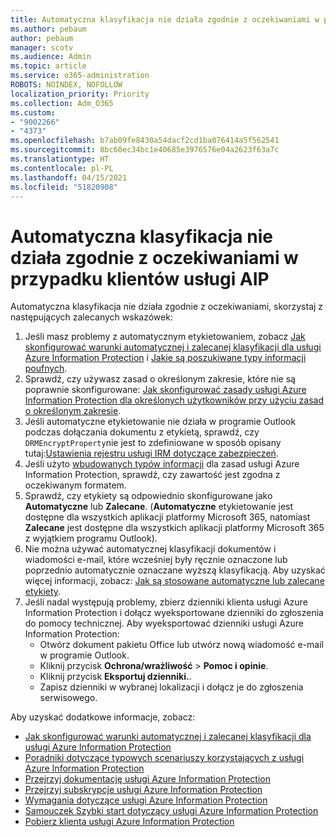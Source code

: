 ```yaml
---
title: Automatyczna klasyfikacja nie działa zgodnie z oczekiwaniami w przypadku klientów usługi AIP
ms.author: pebaum
author: pebaum
manager: scotv
ms.audience: Admin
ms.topic: article
ms.service: o365-administration
ROBOTS: NOINDEX, NOFOLLOW
localization_priority: Priority
ms.collection: Adm_O365
ms.custom:
- "9002266"
- "4373"
ms.openlocfilehash: b7ab09fe8430a54dacf2cd1ba076414a5f562541
ms.sourcegitcommit: 8bc60ec34bc1e40685e3976576e04a2623f63a7c
ms.translationtype: HT
ms.contentlocale: pl-PL
ms.lasthandoff: 04/15/2021
ms.locfileid: "51820908"
---
```

# <a name="automatic-classification-not-behaving-as-expected-with-the-aip-client"></a>Automatyczna klasyfikacja nie działa zgodnie z oczekiwaniami w przypadku klientów usługi AIP

Automatyczna klasyfikacja nie działa zgodnie z oczekiwaniami, skorzystaj z następujących zalecanych wskazówek:

1. Jeśli masz problemy z automatycznym etykietowaniem, zobacz [Jak skonfigurować warunki automatycznej i zalecanej klasyfikacji dla usługi Azure Information Protection](https://docs.microsoft.com/azure/information-protection/configure-policy-classification) i [Jakie są poszukiwane typy informacji poufnych](https://docs.microsoft.com/microsoft-365/compliance/sensitive-information-type-entity-definitions).
2. Sprawdź, czy używasz zasad o określonym zakresie, które nie są poprawnie skonfigurowane: [Jak skonfigurować zasady usługi Azure Information Protection dla określonych użytkowników przy użyciu zasad o określonym zakresie](https://docs.microsoft.com/azure/information-protection/configure-policy-scope).
3. Jeśli automatyczne etykietowanie nie działa w programie Outlook podczas dołączania dokumentu z etykietą, sprawdź, czy `DRMEncryptProperty`nie jest to zdefiniowane w sposób opisany tutaj:[Ustawienia rejestru usługi IRM dotyczące zabezpieczeń](https://docs.microsoft.com/deployoffice/security/protect-sensitive-messages-and-documents-by-using-irm-in-office#office-2016-irm-registry-key-options).
4. Jeśli użyto [wbudowanych typów informacji](https://support.office.com/article/What-the-sensitive-information-types-look-for-fd505979-76be-4d9f-b459-abef3fc9e86b) dla zasad usługi Azure Information Protection, sprawdź, czy zawartość jest zgodna z oczekiwanym formatem.
5. Sprawdź, czy etykiety są odpowiednio skonfigurowane jako **Automatyczne** lub **Zalecane**. (**Automatyczne** etykietowanie jest dostępne dla wszystkich aplikacji platformy Microsoft 365, natomiast **Zalecane** jest dostępne dla wszystkich aplikacji platformy Microsoft 365 z wyjątkiem programu Outlook).
6. Nie można używać automatycznej klasyfikacji dokumentów i wiadomości e-mail, które wcześniej były ręcznie oznaczone lub poprzednio automatycznie oznaczane wyższą klasyfikacją.  Aby uzyskać więcej informacji, zobacz: [Jak są stosowane automatyczne lub zalecane etykiety](https://docs.microsoft.com/azure/information-protection/configure-policy-classification#how-automatic-or-recommended-labels-are-applied).
7. Jeśli nadal występują problemy, zbierz dzienniki klienta usługi Azure Information Protection i dołącz wyeksportowane dzienniki do zgłoszenia do pomocy technicznej. Aby wyeksportować dzienniki usługi Azure Information Protection:
    - Otwórz dokument pakietu Office lub utwórz nową wiadomość e-mail w programie Outlook.
    - Kliknij przycisk **Ochrona/wrażliwość** > **Pomoc i opinie**.
    - Kliknij przycisk **Eksportuj dzienniki.**.
    - Zapisz dzienniki w wybranej lokalizacji i dołącz je do zgłoszenia serwisowego.

Aby uzyskać dodatkowe informacje, zobacz:

- [Jak skonfigurować warunki automatycznej i zalecanej klasyfikacji dla usługi Azure Information Protection](https://docs.microsoft.com/azure/information-protection/configure-policy-classification)
- [Poradniki dotyczące typowych scenariuszy korzystających z usługi Azure Information Protection](https://docs.microsoft.com/azure/information-protection/how-to-guides)
- [Przejrzyj dokumentację usługi Azure Information Protection](https://docs.microsoft.com/azure/information-protection/what-is-information-protection)
- [Przejrzyj subskrypcje usługi Azure Information Protection](https://azure.microsoft.com/pricing/details/information-protection)
- [Wymagania dotyczące usługi Azure Information Protection](https://docs.microsoft.com/azure/information-protection/get-started/requirements)
- [Samouczek Szybki start dotyczący usługi Azure Information Protection](https://docs.microsoft.com/azure/information-protection/get-started/infoprotect-quick-start-tutorial)
- [Pobierz klienta usługi Azure Information Protection](https://www.microsoft.com/download/details.aspx?id=53018)
